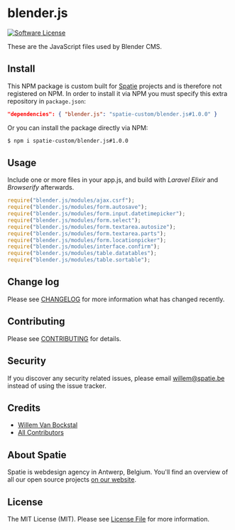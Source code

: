 # blender.js

[![Software License](https://img.shields.io/badge/license-MIT-brightgreen.svg?style=flat-square)](LICENSE.md)

These are the JavaScript files used by Blender CMS.

## Install

This NPM package is custom built for [Spatie](https://spatie.be) projects and is therefore not registered on NPM.
In order to install it via NPM you must specify this extra repository in `package.json`:

```json
"dependencies": { "blender.js": "spatie-custom/blender.js#1.0.0" }
```

Or you can install the package directly via NPM:
``` bash
$ npm i spatie-custom/blender.js#1.0.0
```

## Usage

Include one or more files in your app.js, and build with *Laravel Elixir* and *Browserify* afterwards.

``` js
require("blender.js/modules/ajax.csrf");
require("blender.js/modules/form.autosave");
require("blender.js/modules/form.input.datetimepicker");
require("blender.js/modules/form.select");
require("blender.js/modules/form.textarea.autosize");
require("blender.js/modules/form.textarea.parts");
require("blender.js/modules/form.locationpicker");
require("blender.js/modules/interface.confirm");
require("blender.js/modules/table.datatables");
require("blender.js/modules/table.sortable");
```

## Change log

Please see [CHANGELOG](CHANGELOG.md) for more information what has changed recently.

## Contributing

Please see [CONTRIBUTING](CONTRIBUTING.md) for details.

## Security

If you discover any security related issues, please email willem@spatie.be instead of using the issue tracker.

## Credits

- [Willem Van Bockstal](https://github.com/willemvb)
- [All Contributors](../../contributors)

## About Spatie
Spatie is webdesign agency in Antwerp, Belgium. You'll find an overview of all our open source projects [on our website](https://spatie.be/opensource).

## License

The MIT License (MIT). Please see [License File](LICENSE.md) for more information.
